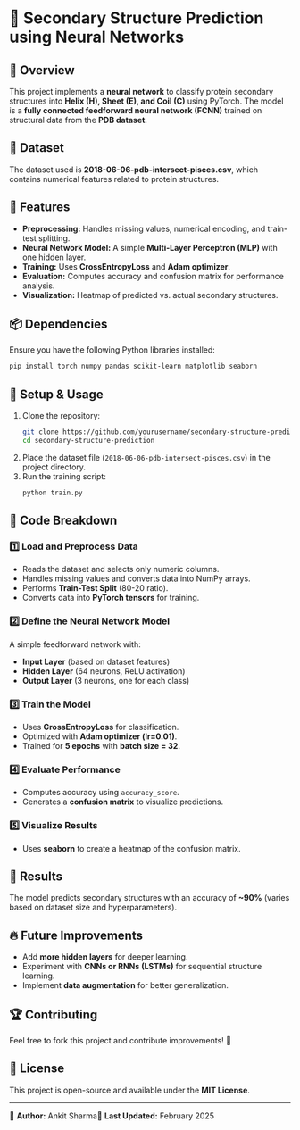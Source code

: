 # 🧬 Secondary Structure Prediction using Neural Networks

## 📌 Overview

This project implements a **neural network** to classify protein secondary structures into **Helix (H), Sheet (E), and Coil (C)** using PyTorch. The model is a **fully connected feedforward neural network (FCNN)** trained on structural data from the **PDB dataset**.

## 📂 Dataset

The dataset used is **2018-06-06-pdb-intersect-pisces.csv**, which contains numerical features related to protein structures.

## 🚀 Features

- **Preprocessing:** Handles missing values, numerical encoding, and train-test splitting.
- **Neural Network Model:** A simple **Multi-Layer Perceptron (MLP)** with one hidden layer.
- **Training:** Uses **CrossEntropyLoss** and **Adam optimizer**.
- **Evaluation:** Computes accuracy and confusion matrix for performance analysis.
- **Visualization:** Heatmap of predicted vs. actual secondary structures.

## 📦 Dependencies

Ensure you have the following Python libraries installed:

```bash
pip install torch numpy pandas scikit-learn matplotlib seaborn
```

## 🔧 Setup & Usage

1. Clone the repository:
   ```bash
   git clone https://github.com/yourusername/secondary-structure-prediction.git
   cd secondary-structure-prediction
   ```
2. Place the dataset file (`2018-06-06-pdb-intersect-pisces.csv`) in the project directory.
3. Run the training script:
   ```bash
   python train.py
   ```

## 📜 Code Breakdown

### 1️⃣ Load and Preprocess Data

- Reads the dataset and selects only numeric columns.
- Handles missing values and converts data into NumPy arrays.
- Performs **Train-Test Split** (80-20 ratio).
- Converts data into **PyTorch tensors** for training.

### 2️⃣ Define the Neural Network Model

A simple feedforward network with:

- **Input Layer** (based on dataset features)
- **Hidden Layer** (64 neurons, ReLU activation)
- **Output Layer** (3 neurons, one for each class)

### 3️⃣ Train the Model

- Uses **CrossEntropyLoss** for classification.
- Optimized with **Adam optimizer (lr=0.01)**.
- Trained for **5 epochs** with **batch size = 32**.

### 4️⃣ Evaluate Performance

- Computes accuracy using `accuracy_score`.
- Generates a **confusion matrix** to visualize predictions.

### 5️⃣ Visualize Results

- Uses **seaborn** to create a heatmap of the confusion matrix.

## 🎯 Results

The model predicts secondary structures with an accuracy of **\~90%** (varies based on dataset size and hyperparameters).

## 🔥 Future Improvements

- Add **more hidden layers** for deeper learning.
- Experiment with **CNNs or RNNs (LSTMs)** for sequential structure learning.
- Implement **data augmentation** for better generalization.

## 🏆 Contributing

Feel free to fork this project and contribute improvements! 🚀

## 📜 License

This project is open-source and available under the **MIT License**.

---

📌 **Author:** Ankit Sharma📅 **Last Updated:** February 2025
